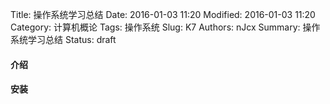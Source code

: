 Title: 操作系统学习总结
Date: 2016-01-03 11:20
Modified: 2016-01-03 11:20
Category: 计算机概论
Tags: 操作系统
Slug: K7
Authors: nJcx
Summary: 操作系统学习总结
Status: draft

#### 介绍

#### 安装
